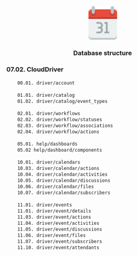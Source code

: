 <p align="center">
	<img width="75" alt="CloudDriver logo" src="../app/assets/images/cloud_driver/driver-logo.svg" />
</p>

<h3 align="center">Database structure</h3>


### 07.02. CloudDriver
```
    00.01. driver/account 

    01.01. driver/catalog
    01.02. driver/catalog/event_types

    02.01. driver/workflows
    02.02. driver/workflow/statuses
    02.03. driver/workflow/associations
    02.04. driver/workflow/actions

    05.01. help/dashboards
    05.02 help/dashboard/components

    10.01. driver/calendars
    10.03. driver/calendar/actions 
    10.04. driver/calendar/activities 
    10.05. driver/calendar/discussions 
    10.06. driver/calendar/files 
    10.07. driver/calendar/subscribers

    11.01. driver/events
    11.01. driver/event/details
    11.03. driver/event/actions 
    11.04. driver/event/activities 
    11.05. driver/event/discussions 
    11.06. driver/event/files 
    11.07. driver/event/subscribers
    11.10. driver/event/attendants
```
